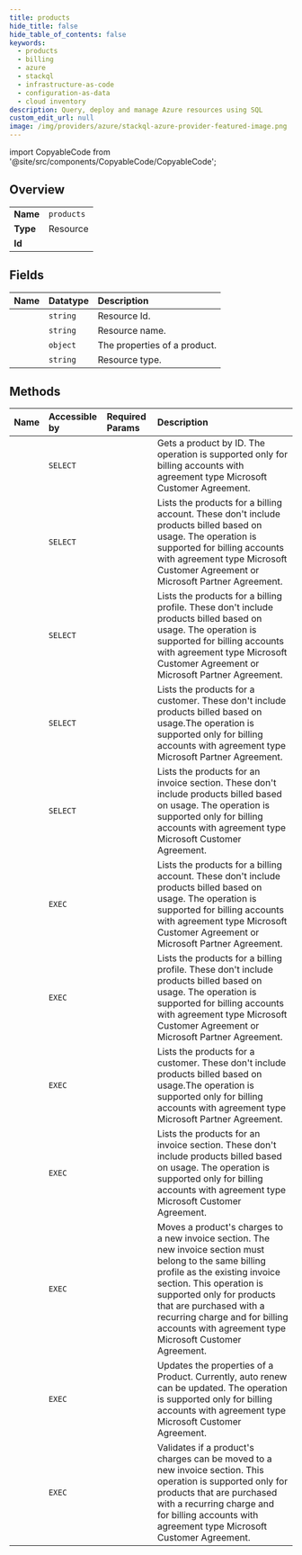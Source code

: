 ```yaml
---
title: products
hide_title: false
hide_table_of_contents: false
keywords:
  - products
  - billing
  - azure    
  - stackql
  - infrastructure-as-code
  - configuration-as-data
  - cloud inventory
description: Query, deploy and manage Azure resources using SQL
custom_edit_url: null
image: /img/providers/azure/stackql-azure-provider-featured-image.png
---
```


import CopyableCode from '@site/src/components/CopyableCode/CopyableCode';




## Overview
<table><tbody>
<tr><td><b>Name</b></td><td><code>products</code></td></tr>
<tr><td><b>Type</b></td><td>Resource</td></tr>
<tr><td><b>Id</b></td><td><CopyableCode code="azure.billing.products" /></td></tr>
</tbody></table>

## Fields
| Name | Datatype | Description |
|:-----|:---------|:------------|
| <CopyableCode code="id" /> | `string` | Resource Id. |
| <CopyableCode code="name" /> | `string` | Resource name. |
| <CopyableCode code="properties" /> | `object` | The properties of a product. |
| <CopyableCode code="type" /> | `string` | Resource type. |
## Methods
| Name | Accessible by | Required Params | Description |
|:-----|:--------------|:----------------|:------------|
| <CopyableCode code="get" /> | `SELECT` | <CopyableCode code="billingAccountName, productName" /> | Gets a product by ID. The operation is supported only for billing accounts with agreement type Microsoft Customer Agreement. |
| <CopyableCode code="list_by_billing_account" /> | `SELECT` | <CopyableCode code="billingAccountName" /> | Lists the products for a billing account. These don't include products billed based on usage. The operation is supported for billing accounts with agreement type Microsoft Customer Agreement or Microsoft Partner Agreement. |
| <CopyableCode code="list_by_billing_profile" /> | `SELECT` | <CopyableCode code="billingAccountName, billingProfileName" /> | Lists the products for a billing profile. These don't include products billed based on usage. The operation is supported for billing accounts with agreement type Microsoft Customer Agreement or Microsoft Partner Agreement. |
| <CopyableCode code="list_by_customer" /> | `SELECT` | <CopyableCode code="billingAccountName, customerName" /> | Lists the products for a customer. These don't include products billed based on usage.The operation is supported only for billing accounts with agreement type Microsoft Partner Agreement. |
| <CopyableCode code="list_by_invoice_section" /> | `SELECT` | <CopyableCode code="billingAccountName, billingProfileName, invoiceSectionName" /> | Lists the products for an invoice section. These don't include products billed based on usage. The operation is supported only for billing accounts with agreement type Microsoft Customer Agreement. |
| <CopyableCode code="_list_by_billing_account" /> | `EXEC` | <CopyableCode code="billingAccountName" /> | Lists the products for a billing account. These don't include products billed based on usage. The operation is supported for billing accounts with agreement type Microsoft Customer Agreement or Microsoft Partner Agreement. |
| <CopyableCode code="_list_by_billing_profile" /> | `EXEC` | <CopyableCode code="billingAccountName, billingProfileName" /> | Lists the products for a billing profile. These don't include products billed based on usage. The operation is supported for billing accounts with agreement type Microsoft Customer Agreement or Microsoft Partner Agreement. |
| <CopyableCode code="_list_by_customer" /> | `EXEC` | <CopyableCode code="billingAccountName, customerName" /> | Lists the products for a customer. These don't include products billed based on usage.The operation is supported only for billing accounts with agreement type Microsoft Partner Agreement. |
| <CopyableCode code="_list_by_invoice_section" /> | `EXEC` | <CopyableCode code="billingAccountName, billingProfileName, invoiceSectionName" /> | Lists the products for an invoice section. These don't include products billed based on usage. The operation is supported only for billing accounts with agreement type Microsoft Customer Agreement. |
| <CopyableCode code="move" /> | `EXEC` | <CopyableCode code="billingAccountName, productName" /> | Moves a product's charges to a new invoice section. The new invoice section must belong to the same billing profile as the existing invoice section. This operation is supported only for products that are purchased with a recurring charge and for billing accounts with agreement type Microsoft Customer Agreement. |
| <CopyableCode code="update" /> | `EXEC` | <CopyableCode code="billingAccountName, productName" /> | Updates the properties of a Product. Currently, auto renew can be updated. The operation is supported only for billing accounts with agreement type Microsoft Customer Agreement. |
| <CopyableCode code="validate_move" /> | `EXEC` | <CopyableCode code="billingAccountName, productName" /> | Validates if a product's charges can be moved to a new invoice section. This operation is supported only for products that are purchased with a recurring charge and for billing accounts with agreement type Microsoft Customer Agreement. |
